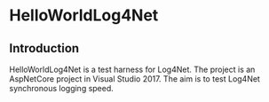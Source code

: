 # HelloWorldLog4Net

## Introduction

HelloWorldLog4Net is a test harness for Log4Net.  The project is an AspNetCore project in Visual Studio 2017.  The aim is to test Log4Net synchronous logging speed.